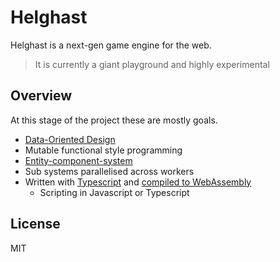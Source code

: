 # Helghast

Helghast is a next-gen game engine for the web.

> It is currently a giant playground and highly experimental

## Overview

At this stage of the project these are mostly goals.

- [Data-Oriented Design](http://gamesfromwithin.com/data-oriented-design)
- Mutable functional style programming
- [Entity-component-system](https://en.wikipedia.org/wiki/Entity%E2%80%93component%E2%80%93system)
- Sub systems parallelised across workers
- Written with [Typescript](https://www.typescriptlang.org/) and [compiled to WebAssembly](https://github.com/AssemblyScript/assemblyscript)
  - Scripting in Javascript or Typescript

## License

MIT
